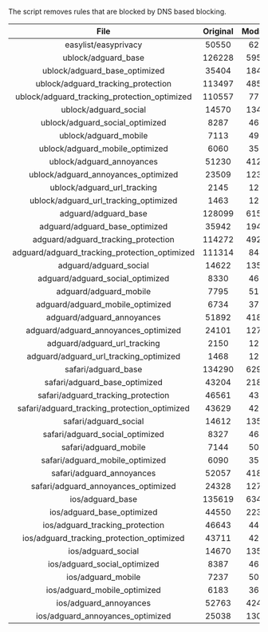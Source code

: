 The script removes rules that are blocked by DNS based blocking.


| File | Original | Modified |
|:----:|:-----:|:-----:|
| easylist/easyprivacy | 50550 | 6232 |
| ublock/adguard_base | 126228 | 59565 |
| ublock/adguard_base_optimized | 35404 | 18413 |
| ublock/adguard_tracking_protection | 113497 | 48522 |
| ublock/adguard_tracking_protection_optimized | 110557 | 7736 |
| ublock/adguard_social | 14570 | 13496 |
| ublock/adguard_social_optimized | 8287 | 4615 |
| ublock/adguard_mobile | 7113 | 4976 |
| ublock/adguard_mobile_optimized | 6060 | 3558 |
| ublock/adguard_annoyances | 51230 | 41204 |
| ublock/adguard_annoyances_optimized | 23509 | 12395 |
| ublock/adguard_url_tracking | 2145 | 1280 |
| ublock/adguard_url_tracking_optimized | 1463 | 1277 |
| adguard/adguard_base | 128099 | 61532 |
| adguard/adguard_base_optimized | 35942 | 19411 |
| adguard/adguard_tracking_protection | 114272 | 49240 |
| adguard/adguard_tracking_protection_optimized | 111314 | 8441 |
| adguard/adguard_social | 14622 | 13554 |
| adguard/adguard_social_optimized | 8330 | 4657 |
| adguard/adguard_mobile | 7795 | 5155 |
| adguard/adguard_mobile_optimized | 6734 | 3730 |
| adguard/adguard_annoyances | 51892 | 41802 |
| adguard/adguard_annoyances_optimized | 24101 | 12709 |
| adguard/adguard_url_tracking | 2150 | 1286 |
| adguard/adguard_url_tracking_optimized | 1468 | 1283 |
| safari/adguard_base | 134290 | 62974 |
| safari/adguard_base_optimized | 43204 | 21847 |
| safari/adguard_tracking_protection | 46561 | 4399 |
| safari/adguard_tracking_protection_optimized | 43629 | 4255 |
| safari/adguard_social | 14612 | 13538 |
| safari/adguard_social_optimized | 8327 | 4644 |
| safari/adguard_mobile | 7144 | 5014 |
| safari/adguard_mobile_optimized | 6090 | 3590 |
| safari/adguard_annoyances | 52057 | 41894 |
| safari/adguard_annoyances_optimized | 24328 | 12778 |
| ios/adguard_base | 135619 | 63492 |
| ios/adguard_base_optimized | 44550 | 22363 |
| ios/adguard_tracking_protection | 46643 | 4406 |
| ios/adguard_tracking_protection_optimized | 43711 | 4262 |
| ios/adguard_social | 14670 | 13570 |
| ios/adguard_social_optimized | 8387 | 4658 |
| ios/adguard_mobile | 7237 | 5055 |
| ios/adguard_mobile_optimized | 6183 | 3628 |
| ios/adguard_annoyances | 52763 | 42492 |
| ios/adguard_annoyances_optimized | 25038 | 13075 |